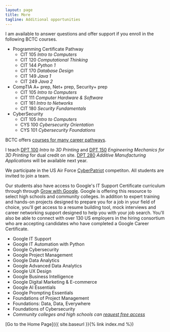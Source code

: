```yaml
---
layout: page
title: More
tagline: Additional opportunities
---
```


I am available to answer questions and offer support if you enroll in the following BCTC courses.

* Programming Certificate Pathway
  * CIT 105 *Intro to Computers*
  * CIT 120 *Computational Thinking*
  * CIT 144 *Python 1*
  * CIT 170 *Database Design*
  * CIT 149 *Java 1*
  * CIT 249 *Java 2*
* CompTIA A+ prep, Net+ prep, Security+ prep
  * CIT 105 *Intro to Computers*
  * CIT 111 *Computer Hardware & Software*
  * CIT 161 *Intro to Networks*
  * CIT 180 *Security Fundamentals*
* CyberSecurity
  * CIT 105 *Intro to Computers*
  * CYS 100 *Cybersecurity Orientation*
  * CYS 101 *Cybersecurity Foundations*

BCTC offers [courses for many career pathways](https://sites.google.com/fayette.kyschools.us/fcps-dual-credit/home).

I teach [DPT 100](https://docs.google.com/document/d/1xKCmSRuOJnwX1Sy_sEcJkh6G8xEw7_JK/edit?usp=sharing&ouid=115616065750392902647&rtpof=true&sd=true) *Intro to 3D Printing* and [DPT 150](https://drive.google.com/file/d/184PuFk4I0psQ9dX3EK_ub9dRq6nVLA2Q/view?usp=sharing) *Engineering Mechanics for 3D Printing* for dual credit on site. [DPT 280](https://docs.google.com/document/d/184H1DDT5ICGx2EU9FERDnUXQPhIQ_YR8/edit?usp=sharing&ouid=115616065750392902647&rtpof=true&sd=true) *Additive Manufacturing Applications* will be available next year.

We participate in the US Air Force [CyberPatriot](https://www.uscyberpatriot.org/home) competiton. All students are invited to join a team.

Our students also have access to Google's IT Support Certificate curriculum through through [Grow with Google](https://grow.google/certificates/). Google is offering this resource to select high schools and community colleges. In addition to expert training and hands-on projects designed to prepare you for a job in your field of choice, you'll get access to a resume building tool, mock interviews and career networking support designed to help you with your job search. You'll also be able to connect with over 130 US employers in the hiring consortium who are accepting candidates who have completed a Google Career Certificate.

* Google IT Support
* Google IT Automation with Python
* Google Cybersecurity
* Google Project Management
* Google Data Analytics
* Google Advanced Data Analytics
* Google UX Design
* Google Business Intelligence
* Google Digital Marketing & E-commerce
* Google AI Essentials
* Google Prompting Essentials
* Foundations of Project Management
* Foundations: Data, Data, Everywhere
* Foundations of Cybersecurity
* *Community colleges and high schools can [request free access](https://grow.google/certificates-edu/?utm_source=gDigital&utm_medium=emprowebsite&utm_campaign=certs&utm_content=he&utm_term=)*

[Go to the Home Page]({{ site.baseurl }}{% link index.md %})